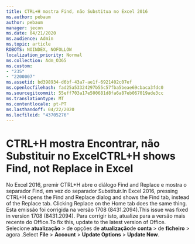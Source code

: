 ```yaml
---
title: CTRL+H mostra Find, não Substitua no Excel 2016
ms.author: pebaum
author: pebaum
manager: jecon
ms.date: 04/21/2020
ms.audience: Admin
ms.topic: article
ROBOTS: NOINDEX, NOFOLLOW
localization_priority: Normal
ms.collection: Adm_O365
ms.custom:
- "235"
- "2200007"
ms.assetid: bd398934-d6bf-43a7-ae1f-6921402c07ef
ms.openlocfilehash: fad25a53324297b55c57fba5beae69cbaca3fdc0
ms.sourcegitcommit: 55eff703a17e500681d8fa6a87eb067019ade3cc
ms.translationtype: MT
ms.contentlocale: pt-PT
ms.lasthandoff: 04/22/2020
ms.locfileid: "43705276"
---
```

# <a name="ctrlh-shows-find-not-replace-in-excel"></a><span data-ttu-id="50fec-102">CTRL+H mostra Encontrar, não Substituir no Excel</span><span class="sxs-lookup"><span data-stu-id="50fec-102">CTRL+H shows Find, not Replace in Excel</span></span>

<span data-ttu-id="50fec-103">No Excel 2016, premir CTRL+H abre o diálogo Find and Replace e mostra o separador Find, em vez do separador Substituir.</span><span class="sxs-lookup"><span data-stu-id="50fec-103">In Excel 2016, pressing CTRL+H opens the Find and Replace dialog and shows the Find tab, instead of the Replace tab. Clicking Replace on the Home tab does the same thing.</span></span> <span data-ttu-id="50fec-104">Esta emissão foi corrigida na versão 1708 (8431.2094).</span><span class="sxs-lookup"><span data-stu-id="50fec-104">This issue was fixed in version 1708 (8431.2094).</span></span> <span data-ttu-id="50fec-105">Para corrigir isto, atualize para a versão mais recente do Office.</span><span class="sxs-lookup"><span data-stu-id="50fec-105">To fix this, update to the latest version of Office.</span></span> <span data-ttu-id="50fec-106">Selecione **atualização** \> de opções de **atualização**de **conta** \> de **ficheiro** \> agora .</span><span class="sxs-lookup"><span data-stu-id="50fec-106">Select **File** \> **Account** \> **Update Options** \> **Update Now**.</span></span>
  